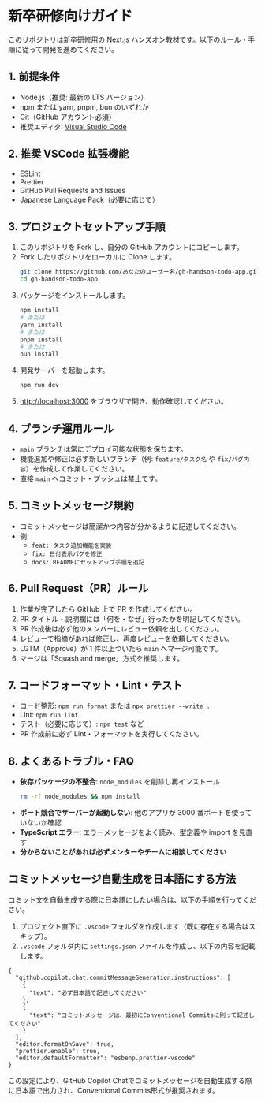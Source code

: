 # 新卒研修向けガイド

このリポジトリは新卒研修用の Next.js ハンズオン教材です。以下のルール・手順に従って開発を進めてください。

## 1. 前提条件

- Node.js（推奨: 最新の LTS バージョン）
- npm または yarn, pnpm, bun のいずれか
- Git（GitHub アカウント必須）
- 推奨エディタ: [Visual Studio Code](https://code.visualstudio.com/)

## 2. 推奨 VSCode 拡張機能

- ESLint
- Prettier
- GitHub Pull Requests and Issues
- Japanese Language Pack（必要に応じて）

## 3. プロジェクトセットアップ手順

1. このリポジトリを Fork し、自分の GitHub アカウントにコピーします。
2. Fork したリポジトリをローカルに Clone します。
   ```bash
   git clone https://github.com/あなたのユーザー名/gh-handson-todo-app.git
   cd gh-handson-todo-app
   ```
3. パッケージをインストールします。
   ```bash
   npm install
   # または
   yarn install
   # または
   pnpm install
   # または
   bun install
   ```
4. 開発サーバーを起動します。
   ```bash
   npm run dev
   ```
5. [http://localhost:3000](http://localhost:3000) をブラウザで開き、動作確認してください。

## 4. ブランチ運用ルール

- `main` ブランチは常にデプロイ可能な状態を保ちます。
- 機能追加や修正は必ず新しいブランチ（例: `feature/タスク名` や `fix/バグ内容`）を作成して作業してください。
- 直接 `main` へコミット・プッシュは禁止です。

## 5. コミットメッセージ規約

- コミットメッセージは簡潔かつ内容が分かるように記述してください。
- 例:
  - `feat: タスク追加機能を実装`
  - `fix: 日付表示バグを修正`
  - `docs: READMEにセットアップ手順を追記`

## 6. Pull Request（PR）ルール

1. 作業が完了したら GitHub 上で PR を作成してください。
2. PR タイトル・説明欄には「何を・なぜ」行ったかを明記してください。
3. PR 作成後は必ず他のメンバーにレビュー依頼を出してください。
4. レビューで指摘があれば修正し、再度レビューを依頼してください。
5. LGTM（Approve）が 1 件以上ついたら `main` へマージ可能です。
6. マージは「Squash and merge」方式を推奨します。

## 7. コードフォーマット・Lint・テスト

- コード整形: `npm run format` または `npx prettier --write .`
- Lint: `npm run lint`
- テスト（必要に応じて）: `npm test` など
- PR 作成前に必ず Lint・フォーマットを実行してください。

## 8. よくあるトラブル・FAQ

- **依存パッケージの不整合**: `node_modules` を削除し再インストール
  ```bash
  rm -rf node_modules && npm install
  ```
- **ポート競合でサーバーが起動しない**: 他のアプリが 3000 番ポートを使っていないか確認
- **TypeScript エラー**: エラーメッセージをよく読み、型定義や import を見直す
- **分からないことがあれば必ずメンターやチームに相談してください**

## コミットメッセージ自動生成を日本語にする方法

コミット文を自動生成する際に日本語にしたい場合は、以下の手順を行ってください。

1. プロジェクト直下に `.vscode` フォルダを作成します（既に存在する場合はスキップ）。
2. `.vscode` フォルダ内に `settings.json` ファイルを作成し、以下の内容を記載します。

```jsonc
{
  "github.copilot.chat.commitMessageGeneration.instructions": [
    {
      "text": "必ず日本語で記述してください"
    },
    {
      "text": "コミットメッセージは、最初にConventional Commitsに則って記述してください"
    }
  ],
  "editor.formatOnSave": true,
  "prettier.enable": true,
  "editor.defaultFormatter": "esbenp.prettier-vscode"
}
```

この設定により、GitHub Copilot Chatでコミットメッセージを自動生成する際に日本語で出力され、Conventional Commits形式が推奨されます。